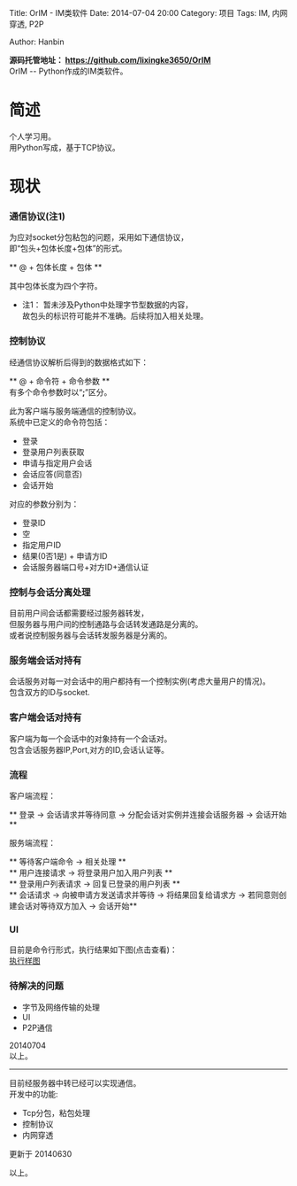 Title: OrIM - IM类软件
Date: 2014-07-04 20:00
Category: 项目
Tags: IM, 内网穿透, P2P
<!-- Slug:  -->
Author: Hanbin
<!-- Summary: 第一篇日志 -->

**源码托管地址： https://github.com/lixingke3650/OrIM**  
OrIM -- Python作成的IM类软件。  
  


简述  
====
  
个人学习用。  
用Python写成，基于TCP协议。  
  
现状 
====
  
### 通信协议(注1)  

为应对socket分包粘包的问题，采用如下通信协议，  
即“包头+包体长度+包体”的形式。  

** @ + 包体长度 + 包体 **   
  
其中包体长度为四个字符。  
* 注1： 暂未涉及Python中处理字节型数据的内容，  
      故包头的标识符可能并不准确。后续将加入相关处理。  

### 控制协议
  
经通信协议解析后得到的数据格式如下：  
  
** @ + 命令符 + 命令参数 **  
有多个命令参数时以“**;**”区分。  

此为客户端与服务端通信的控制协议。  
系统中已定义的命令符包括：  
  
* 登录  
* 登录用户列表获取  
* 申请与指定用户会话  
* 会话应答(同意否)  
* 会话开始  
  
对应的参数分别为：  
  
* 登录ID  
* 空  
* 指定用户ID  
* 结果(0否1是) + 申请方ID  
* 会话服务器端口号+对方ID+通信认证  
  
### 控制与会话分离处理
  
目前用户间会话都需要经过服务器转发，  
但服务器与用户间的控制通路与会话转发通路是分离的。  
或者说控制服务器与会话转发服务器是分离的。  
  
### 服务端会话对持有
  
会话服务对每一对会话中的用户都持有一个控制实例(考虑大量用户的情况)。  
包含双方的ID与socket.  
  
### 客户端会话对持有
  
客户端为每一个会话中的对象持有一个会话对。  
包含会话服务器IP,Port,对方的ID,会话认证等。  
  
### 流程
  
客户端流程：  

** 登录 -> 会话请求并等待同意 -> 分配会话对实例并连接会话服务器 -> 会话开始 **  
  
服务端流程：  

** 等待客户端命令 -> 相关处理 **  
** 用户连接请求 -> 将登录用户加入用户列表 **  
** 登录用户列表请求 -> 回复已登录的用户列表 **  
** 会话请求 -> 向被申请方发送请求并等待 -> 将结果回复给请求方 -> 若同意则创建会话对等待双方加入 -> 会话开始**  
  
### UI
  
目前是命令行形式，执行结果如下图(点击查看)：  
[执行样图](./img/OrIM-聊天工具/运行样图.png)  
  
### 待解决的问题
  
* 字节及网络传输的处理  
* UI  
* P2P通信  
  
20140704  
以上。  
  
----

  
目前经服务器中转已经可以实现通信。  
开发中的功能:  

* Tcp分包，粘包处理  
* 控制协议  
* 内网穿透  
  
更新于 20140630

以上。